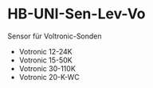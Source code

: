 # HB-UNI-Sen-Lev-Vo
Sensor für Voltronic-Sonden

  - Votronic 12-24K
  - Votronic 15-50K
  - Votronic 30-110K
  - Votronic 20-K-WC

